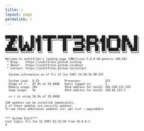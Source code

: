 ```yaml
---
title: /
layout: page
permalink: /
---
```


<pre>
 <font size=1>
███████╗██╗    ██╗ ██╗████████╗████████╗██████╗ ██████╗  ██╗ ██████╗ ███╗   ██╗
╚══███╔╝██║    ██║███║╚══██╔══╝╚══██╔══╝╚════██╗██╔══██╗███║██╔═══██╗████╗  ██║
  ███╔╝ ██║ █╗ ██║╚██║   ██║      ██║    █████╔╝██████╔╝╚██║██║   ██║██╔██╗ ██║
 ███╔╝  ██║███╗██║ ██║   ██║      ██║    ╚═══██╗██╔══██╗ ██║██║   ██║██║╚██╗██║
███████╗╚███╔███╔╝ ██║   ██║      ██║   ██████╔╝██║  ██║ ██║╚██████╔╝██║ ╚████║
╚══════╝ ╚══╝╚══╝  ╚═╝   ╚═╝      ╚═╝   ╚═════╝ ╚═╝  ╚═╝ ╚═╝ ╚═════╝ ╚═╝  ╚═══╝
                                                                               
Welcome to zw1tt3r1on's landing page (GNU/Linux 5.4.0-48-generic x86_64)
 * Blog:	https://zw1tt3r1on.github.io/blog
 * About:	https://zw1tt3r1on.github.io/about
 * Contact:	https://zw1tt3r1on.github.io/contact
  
  System information as of Fri 12 Jun 1987 23:39:36 PM UTC

  System load:  0.15               Processes:              153
  Usage of /:   87.9% of 29.40GB   Users logged in:        1
  Memory usage: 20%                IPv4 address for ens32: 185.199.111.153
  Swap usage:   5%                 IPv4 address for ens33: 140.82.112.3

  => / is using 54.9% of 29.40GB

140 updates can be installed immediately.
2 of these updates are security updates.
To see these additional updates run: apt list --upgradable


*** System Start***
Last login: Fri Jun 12 1987 02:32:58 from 10.0.0.1
$
 </font>
</pre>


